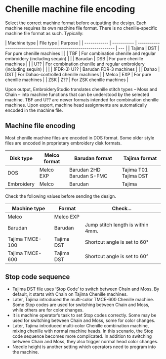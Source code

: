 # Chenille machine file encoding

Select the correct machine format before outputting the design. Each machine requires its own machine file format. There is no chenille-specific machine file format as such. Typically:

| Machine type | File type   | Purpose                                                            |
| ------------ | ----------- | ------------------------------------------------------------------ | --- |
| Tajima       | DST         | For pure chenille machines                                         |
|              | TBF         | For combination chenille and regular embroidery (including sequin) |     |
| Barudan      | DSB         | For pure chenille machines                                         |
|              | U??         | For combination chenille and regular embroidery (including sequin) |     |
|              | (FDR-3) U?? | Barudan FDR-3 machines                                             |     |
| Dahao        | DST         | For Dahao-controlled chenille machines                             |
| Melco        | EXP         | For pure chenille machines                                         |
| ZSK          | Z??         | For ZSK chenille machines                                          |

Upon output, EmbroideryStudio translates chenille stitch types – Moss and Chain – into machine functions that can be understood by the selected machine. TBF and U?? are newer formats intended for combination chenille machines. Upon export, machine head assignments are automatically encoded in the machine file.

## Machine file encoding

Most chenille machine files are encoded in DOS format. Some older style files are encoded in proprietary embroidery disk formats.

| Disk type  | Melco format | Barudan format            | Tajima format         |
| ---------- | ------------ | ------------------------- | --------------------- |
| DOS        | Melco EXP    | Barudan 2HD Barudan S-FMC | Tajima T01 Tajima DST |
| Embroidery | Melco        | Barudan                   | Tajima                |

Check the following values before sending the design.

| Machine type    | Format     | Check...                          |
| --------------- | ---------- | --------------------------------- |
| Melco           | Melco EXP  |                                   |
| Barudan         | Barudan    | Jump stitch length is within 4mm. |
| Tajima TMCE-100 | Tajima DST | Shortcut angle is set to 60°      |
| Tajima TMCE-600 | Tajima DST | Shortcut angle is set to 60°      |

## Stop code sequence

- Tajima DST file uses ‘Stop Code’ to switch between Chain and Moss. By default, it starts with Chain on Tajima Chenille machines.
- Later, Tajima introduced the multi-color TMCE-600 Chenille machine. Some Stop codes are used for switching between Chain and Moss, while others are for color changes.
- It is machine operator’s task to set Stop codes correctly. Some may be used for switching between Chain and Moss, some for color changes.
- Later, Tajima introduced multi-color Chenille combination machine, mixing chenille with normal machine heads. In this scenario, the Stop code sequence becomes more complicated. In addition to switching between Chain and Moss, they also trigger normal head color changes.
- Needle height is another setting which operators need to program into the machine.

